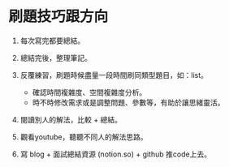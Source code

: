 # 刷題技巧跟方向


1. 每次寫完都要總結。

2. 總結完後，整理筆記。

3. 反覆練習，刷題時候盡量一段時間刷同類型題目，如：list。
    - 確認時間複雜度、空間複雜度分析。
    - 時不時修改需求或是調整問題、參數等，有助於讓思緒靈活。

4. 閱讀別人的解法，比較 + 總結。

5. 觀看youtube，聽聽不同人的解法思路。

6. 寫 blog + 面試總結資源 (notion.so) + github 推code上去。
